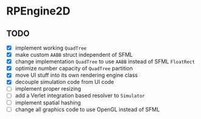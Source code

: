 # RPEngine2D

## TODO

- [x] implement working `QuadTree`
- [x] make custom `AABB` struct independent of SFML
- [x] change implementation `QuadTree` to use `AABB` instead of SFML `FloatRect`
- [x] optimize number capacity of `QuadTree` partition
- [x] move UI stuff into its own rendering engine class
- [x] decouple simulation code from UI code
- [ ] implement proper resizing
- [ ] add a Verlet integration based resolver to `Simulator`
- [ ] implement spatial hashing
- [ ] change all graphics code to use OpenGL instead of SFML
